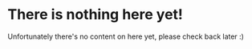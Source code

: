 # There is nothing here yet!

Unfortunately there's no content on here yet, please check back later :)